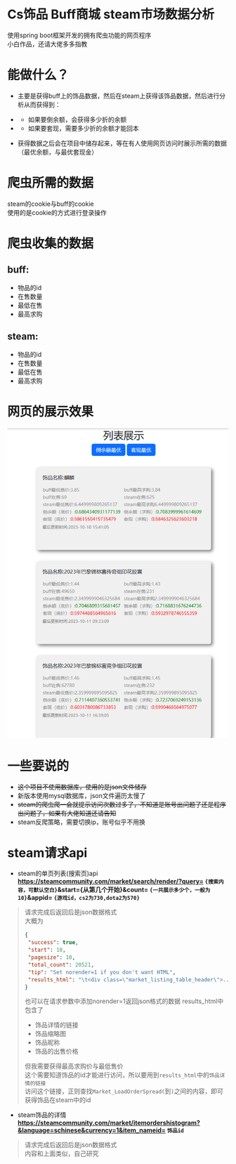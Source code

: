 # Cs饰品 Buff商城 steam市场数据分析 
使用spring boot框架开发的拥有爬虫功能的网页程序  
小白作品，还请大佬多多指教
# 能做什么？ 
- 主要是获得buff上的饰品数据，然后在steam上获得该饰品数据，然后进行分析从而获得到：  
- - 如果要倒余额，会获得多少折的余额  
- - 如果要套现，需要多少折的余额才能回本
  
- 获得数据之后会在项目中储存起来，等在有人使用网页访问时展示所需的数据（最优余额，与最优套现金）
# 爬虫所需的数据
steam的cookie与buff的cookie  
使用的是cookie的方式进行登录操作
# 爬虫收集的数据
## buff:
- 物品的id
- 在售数量
- 最低在售
- 最高求购
## steam:
- 物品的id
- 在售数量
- 最低在售
- 最高求购
# 网页的展示效果
![image](https://github.com/DTXingFeng/SteamBalance-server/blob/main/image/img.png)
# 一些要说的
- ~~这个项目不使用数据库，使用的是json文件储存~~  
- 新版本使用mysql数据库，json文件遍历太慢了
- ~~steam的爬虫爬一会就提示访问次数过多了，不知道是账号出问题了还是程序出问题了，如果有大佬知道还请告知~~
- steam反爬策略，需要切换ip，账号似乎不用换
# steam请求api
- steam的单页列表(搜索页)api  
**https://steamcommunity.com/market/search/render/?query= `{搜索内容，可默认空白}`&start={从第几个开始}&count= `{一共展示多少个，一般为10}`&appid= `{游戏id，cs2为730,dota2为570}`**  
> 请求完成后返回后是json数据格式  
> 大概为  
> ```json
> {
>  "success": true,
>  "start": 10,
>  "pagesize": 10,
>  "total_count": 20521,
>  "tip": "Set norender=1 if you don't want HTML",
>  "results_html": "\t<div class=\"market_listing_table_header\">...."
> }
> ```
> 也可以在请求参数中添加norender=1返回json格式的数据
> results_html中包含了
> - 饰品详情的链接  
> - 饰品缩略图
> - 饰品昵称
> - 饰品的出售价格
> 
> 但我需要获得最高求购价与最低售价  
> 这个需要知道饰品的id才能进行访问，所以要用到`results_html`中的`饰品详情的链接`  
> 访问这个链接，正则查找`Market_LoadOrderSpread(`到`)`之间的内容，即可获得饰品在steam中的id

- steam饰品的详情
**https://steamcommunity.com/market/itemordershistogram?&language=schinese&currency=1&item_nameid= `饰品id`**
> 请求完成后返回后是json数据格式  
> 内容和上面类似，自己研究
